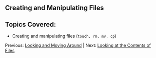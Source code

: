 ## Creating and Manipulating Files

## Topics Covered:

 * Creating and manipulating files (`touch, rm, mv, cp`)


Previous: [Looking and Moving Around](intro_to_linux_02.md) | Next: [Looking at the Contents of Files](intro_to_linux_04.md)

